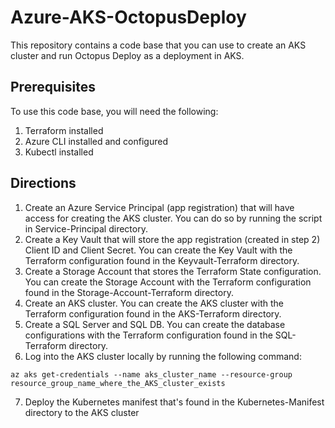 # Azure-AKS-OctopusDeploy

This repository contains a code base that you can use to create an AKS cluster and run Octopus Deploy as a deployment in AKS.

## Prerequisites
To use this code base, you will need the following:
1. Terraform installed
2. Azure CLI installed and configured
3. Kubectl installed

## Directions
1. Create an Azure Service Principal (app registration) that will have access for creating the AKS cluster. You can do so by running the script in Service-Principal directory.
2. Create a Key Vault that will store the app registration (created in step 2) Client ID and Client Secret. You can create the Key Vault with the Terraform configuration found in the Keyvault-Terraform directory.
3. Create a Storage Account that stores the Terraform State configuration. You can create the Storage Account with the Terraform configuration found in the Storage-Account-Terraform directory.
4. Create an AKS cluster. You can create the AKS cluster with the Terraform configuration found in the AKS-Terraform directory.
5. Create a SQL Server and SQL DB. You can create the database configurations with the Terraform configuration found in the SQL-Terraform directory.
6. Log into the AKS cluster locally by running the following command:
```
az aks get-credentials --name aks_cluster_name --resource-group resource_group_name_where_the_AKS_cluster_exists
```
7. Deploy the Kubernetes manifest that's found in the Kubernetes-Manifest directory to the AKS cluster